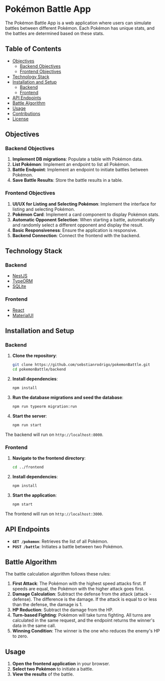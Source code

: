 # Pokémon Battle App

The Pokémon Battle App is a web application where users can simulate battles between different Pokémon. Each Pokémon has unique stats, and the battles are determined based on these stats.

## Table of Contents

- [Objectives](#objectives)
  - [Backend Objectives](#backend-objectives)
  - [Frontend Objectives](#frontend-objectives)
- [Technology Stack](#technology-stack)
- [Installation and Setup](#installation-and-setup)
  - [Backend](#backend)
  - [Frontend](#frontend)
- [API Endpoints](#api-endpoints)
- [Battle Algorithm](#battle-algorithm)
- [Usage](#usage)
- [Contributions](#contributions)
- [License](#license)

## Objectives

### Backend Objectives

1. **Implement DB migrations**: Populate a table with Pokémon data.
2. **List Pokémon**: Implement an endpoint to list all Pokémon.
3. **Battle Endpoint**: Implement an endpoint to initiate battles between Pokémon.
4. **Save Battle Results**: Store the battle results in a table.

### Frontend Objectives

1. **UI/UX for Listing and Selecting Pokémon**: Implement the interface for listing and selecting Pokémon.
2. **Pokémon Card**: Implement a card component to display Pokémon stats.
3. **Automatic Opponent Selection**: When starting a battle, automatically and randomly select a different opponent and display the result.
4. **Basic Responsiveness**: Ensure the application is responsive.
5. **Backend Connection**: Connect the frontend with the backend.

## Technology Stack

### Backend
- [NestJS](https://nestjs.com/)
- [TypeORM](https://typeorm.io/)
- [SQLite](https://www.sqlite.org/index.html)

### Frontend
- [React](https://reactjs.org/)
- [MaterialUI](https://mui.com/)

## Installation and Setup

### Backend

1. **Clone the repository**:
    ```bash
    git clone https://github.com/sebstianrodrigo/pokemonBattle.git
    cd pokemonBattle/backend
    ```

2. **Install dependencies**:
    ```bash
    npm install
    ```

3. **Run the database migrations and seed the database**:
    ```bash
    npm run typeorm migration:run
    ```

4. **Start the server**:
    ```bash
    npm run start
    ```

The backend will run on `http://localhost:8000`.

### Frontend

1. **Navigate to the frontend directory**:
    ```bash
    cd ../frontend
    ```

2. **Install dependencies**:
    ```bash
    npm install
    ```

3. **Start the application**:
    ```bash
    npm start
    ```

The frontend will run on `http://localhost:3000`.

## API Endpoints

- **`GET /pokemon`**: Retrieves the list of all Pokémon.
- **`POST /battle`**: Initiates a battle between two Pokémon.

## Battle Algorithm

The battle calculation algorithm follows these rules:

1. **First Attack**: The Pokémon with the highest speed attacks first. If speeds are equal, the Pokémon with the higher attack goes first.
2. **Damage Calculation**: Subtract the defense from the attack (attack - defense). The difference is the damage. If the attack is equal to or less than the defense, the damage is 1.
3. **HP Reduction**: Subtract the damage from the HP.
4. **Turn-based Fighting**: Pokémon will take turns fighting. All turns are calculated in the same request, and the endpoint returns the winner's data in the same call.
5. **Winning Condition**: The winner is the one who reduces the enemy's HP to zero.

## Usage

1. **Open the frontend application** in your browser.
2. **Select two Pokémon** to initiate a battle.
3. **View the results** of the battle.
